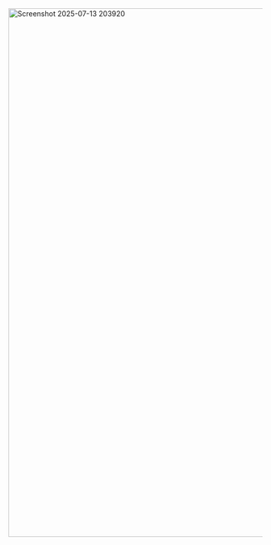 <img width="1918" height="1046" alt="Screenshot 2025-07-13 203920" src="https://github.com/user-attachments/assets/c14335e4-b0ec-46e0-bb24-83725b54d4e9" />

